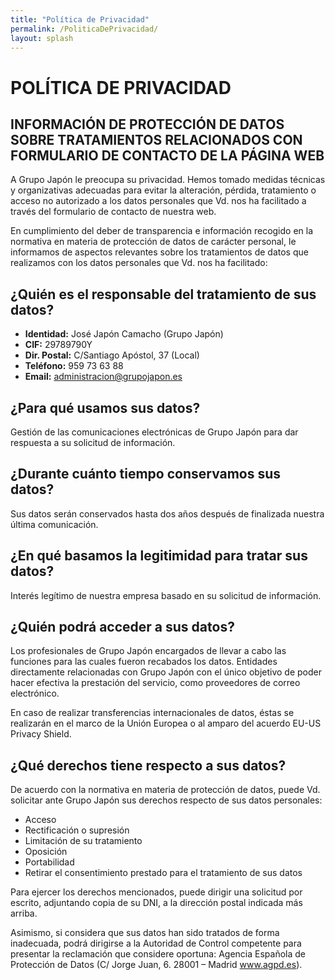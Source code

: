 ```yaml
---
title: "Política de Privacidad"
permalink: /PoliticaDePrivacidad/
layout: splash
---
```


# POLÍTICA DE PRIVACIDAD

## INFORMACIÓN DE PROTECCIÓN DE DATOS SOBRE TRATAMIENTOS RELACIONADOS CON FORMULARIO DE CONTACTO DE LA PÁGINA WEB

A Grupo Japón le preocupa su privacidad. Hemos tomado medidas técnicas y organizativas adecuadas para evitar la alteración, pérdida, tratamiento o acceso no autorizado a los datos personales que Vd. nos ha facilitado a través del formulario de contacto de nuestra web.

En cumplimiento del deber de transparencia e información recogido en la normativa en materia de protección de datos de carácter personal, le informamos de aspectos relevantes sobre los tratamientos de datos que realizamos con los datos personales que Vd. nos ha facilitado:

## ¿Quién es el responsable del tratamiento de sus datos?

- **Identidad:** José Japón Camacho (Grupo Japón)
- **CIF:** 29789790Y
- **Dir. Postal:** C/Santiago Apóstol, 37 (Local)
- **Teléfono:** 959 73 63 88
- **Email:** administracion@grupojapon.es

## ¿Para qué usamos sus datos?

Gestión de las comunicaciones electrónicas de Grupo Japón para dar respuesta a su solicitud de información.

## ¿Durante cuánto tiempo conservamos sus datos?

Sus datos serán conservados hasta dos años después de finalizada nuestra última comunicación.

## ¿En qué basamos la legitimidad para tratar sus datos?

Interés legítimo de nuestra empresa basado en su solicitud de información.

## ¿Quién podrá acceder a sus datos?

Los profesionales de Grupo Japón encargados de llevar a cabo las funciones para las cuales fueron recabados los datos. Entidades directamente relacionadas con Grupo Japón con el único objetivo de poder hacer efectiva la prestación del servicio, como proveedores de correo electrónico.

En caso de realizar transferencias internacionales de datos, éstas se realizarán en el marco de la Unión Europea o al amparo del acuerdo EU-US Privacy Shield.

## ¿Qué derechos tiene respecto a sus datos?

De acuerdo con la normativa en materia de protección de datos, puede Vd. solicitar ante Grupo Japón sus derechos respecto de sus datos personales:

- Acceso
- Rectificación o supresión
- Limitación de su tratamiento
- Oposición
- Portabilidad
- Retirar el consentimiento prestado para el tratamiento de sus datos

Para ejercer los derechos mencionados, puede dirigir una solicitud por escrito, adjuntando copia de su DNI, a la dirección postal indicada más arriba.

Asimismo, si considera que sus datos han sido tratados de forma inadecuada, podrá dirigirse a la Autoridad de Control competente para presentar la reclamación que considere oportuna: Agencia Española de Protección de Datos (C/ Jorge Juan, 6. 28001 – Madrid www.agpd.es).
